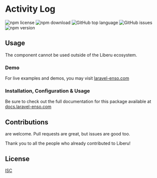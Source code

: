# Activity Log

![npm license](https://img.shields.io/npm/l/@enso-ui/activity-log.svg) 
![npm download](https://img.shields.io/npm/dm/@enso-ui/activity-log.svg) 
![GitHub top language](https://img.shields.io/github/languages/top/enso-ui/activity-log.svg) 
![GitHub issues](https://img.shields.io/github/issues/enso-ui/activity-log.svg) 
![npm version](https://img.shields.io/npm/v/@enso-ui/activity-log.svg) 

## Usage
The component cannot be used outside of the Liberu ecosystem.

### Demo

For live examples and demos, you may visit [laravel-enso.com](https://www.laravel-enso.com)

### Installation, Configuration & Usage
 
 Be sure to check out the full documentation for this package available at [docs.laravel-enso.com](https://docs.laravel-enso.com/frontend/activity-log.html)

## Contributions

are welcome. Pull requests are great, but issues are good too.

Thank you to all the people who already contributed to Liberu!

## License

[ISC](https://opensource.org/licenses/ISC)

